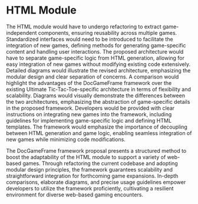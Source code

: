 # HTML Module

The HTML module would have to undergo refactoring to extract game-independent components, ensuring reusability across multiple games. Standardized interfaces would need to be introduced to facilitate the integration of new games, defining methods for generating game-specific content and handling user interactions. The proposed architecture would have to separate game-specific logic from HTML generation, allowing for easy integration of new games without modifying existing code extensively. Detailed diagrams would illustrate the revised architecture, emphasizing the modular design and clear separation of concerns. A comparison would highlight the advantages of the DocGameFrame framework over the existing Ultimate Tic-Tac-Toe-specific architecture in terms of flexibility and scalability. Diagrams would visually demonstrate the differences between the two architectures, emphasizing the abstraction of game-specific details in the proposed framework. Developers would be provided with clear instructions on integrating new games into the framework, including guidelines for implementing game-specific logic and defining HTML templates. The framework would emphasize the importance of decoupling between HTML generation and game logic, enabling seamless integration of new games while minimizing code modifications.

The DocGameFrame framework proposal presents a structured method to boost the adaptability of the HTML module to support a variety of web-based games. Through refactoring the current codebase and adopting modular design principles, the framework guarantees scalability and straightforward integration for forthcoming game expansions. In-depth comparisons, elaborate diagrams, and precise usage guidelines empower developers to utilize the framework proficiently, cultivating a resilient environment for diverse web-based gaming encounters.
